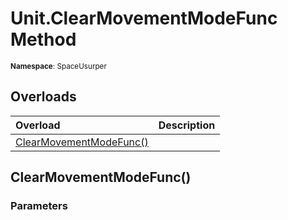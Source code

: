 # Unit.ClearMovementModeFunc Method

<small>**Namespace**: SpaceUsurper</small>

## Overloads

<div markdown="1" class="member-table">

| Overload | Description |
| :------- | ----------- |
| [ClearMovementModeFunc()](#) |  | 

</div>

## ClearMovementModeFunc()
### Parameters
